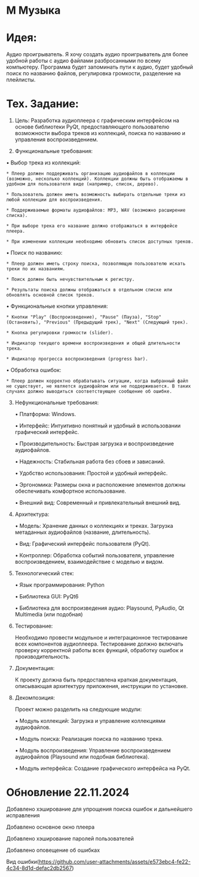 # M Музыка

# Идея:
Аудио проигрыватель.
Я хочу создать аудио проигрыватель для более удобной работы с аудио файлами разбросанными по всему компьютеру.
Программа будет запоминать пути к аудио, будет удобный поиск по названию файлов, регулировка громкости, разделение на плейлисты.

# Тех. Задание:
1. Цель:
Разработка аудиоплеера с графическим интерфейсом на основе библиотеки PyQt, предоставляющего пользователю возможности выбора треков из коллекций, поиска по названию и управления воспроизведением.


2. Функциональные требования:

• Выбор трека из коллекций:

    * Плеер должен поддерживать организацию аудиофайлов в коллекции (возможно, несколько коллекций). Коллекции должны быть отображаемы в удобном для пользователя виде (например, список, дерево).
    
    * Пользователь должен иметь возможность выбирать отдельные треки из любой коллекции для воспроизведения.
    
    * Поддерживаемые форматы аудиофайлов: MP3, WAV (возможно расширение списка).
    
    * При выборе трека его название должно отображаться в интерфейсе плеера.
    
    * При изменении коллекции необходимо обновить список доступных треков.

• Поиск по названию:

    * Плеер должен иметь строку поиска, позволяющую пользователю искать треки по их названиям.
    
    * Поиск должен быть нечувствительным к регистру.
    
    * Результаты поиска должны отображаться в отдельном списке или обновлять основной список треков.
• Функциональные кнопки управления:

    * Кнопки "Play" (Воспроизведение), "Pause" (Пауза), "Stop" (Остановить), "Previous" (Предыдущий трек), "Next" (Следующий трек).
    
    * Кнопка регулировки громкости (slider).
    
    * Индикатор текущего времени воспроизведения и общей длительности трека.
    
    * Индикатор прогресса воспроизведения (progress bar).
• Обработка ошибок:

    * Плеер должен корректно обрабатывать ситуации, когда выбранный файл не существует, не является аудиофайлом или не поддерживается. В таких случаях должно выводиться соответствующее сообщение об ошибке.


3. Нефункциональные требования:

   • Платформа: Windows.

   • Интерфейс: Интуитивно понятный и удобный в использовании графический интерфейс.

   • Производительность: Быстрая загрузка и воспроизведение аудиофайлов.

   • Надежность: Стабильная работа без сбоев и зависаний.

   • Удобство использования: Простой и удобный интерфейс.

   • Эргономика: Размеры окна и расположение элементов должны обеспечивать комфортное использование.

   • Внешний вид: Современный и привлекательный внешний вид.


4. Архитектура:

   • Модель: Хранение данных о коллекциях и треках. Загрузка метаданных аудиофайлов (название, длительность).

   • Вид: Графический интерфейс пользователя (PyQt).

   • Контроллер: Обработка событий пользователя, управление воспроизведением, взаимодействие с моделью и видом.


5. Технологический стек:

   • Язык программирования: Python
   
   • Библиотека GUI: PyQt6

   • Библиотека для воспроизведения аудио: Playsound, PyAudio, Qt Multimedia (или подобная)


6. Тестирование:

   Необходимо провести модульное и интеграционное тестирование всех компонентов аудиоплеера. Тестирование должно включать проверку корректной работы всех функций, обработку ошибок и производительность.

7. Документация:

   К проекту должна быть предоставлена краткая документация, описывающая архитектуру приложения, инструкции по установке.


8. Декомпозиция:

   Проект можно разделить на следующие модули:

      • Модуль коллекций: Загрузка и управление коллекциями аудиофайлов.
   
      • Модуль поиска: Реализация поиска по названию трека.
   
      • Модуль воспроизведения: Управление воспроизведением аудиофайлов (Playsound или подобная библиотека).
   
      • Модуль интерфейса: Создание графического интерфейса на PyQt.


# Обновление 22.11.2024

Добавлено хэширование для упрощения поиска ошибок и дальнейшего исправления

Добавлено основное окно плеера

Добавлено хэширование паролей пользователей

Добавлено оповещение об ошибках 

   Вид ошибки(https://github.com/user-attachments/assets/e573ebc4-fe22-4c34-8d1d-defac2db2567)
